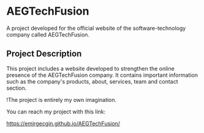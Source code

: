 # AEGTechFusion

A project developed for the official website of the software-technology company called AEGTechFusion.

## Project Description

This project includes a website developed to strengthen the online presence of the AEGTechFusion company. It contains important information such as the company's products, about, services, team and contact section.

!The project is entirely my own imagination.

You can reach my project with this link:

https://emirgecgin.github.io/AEGTechFusion/

